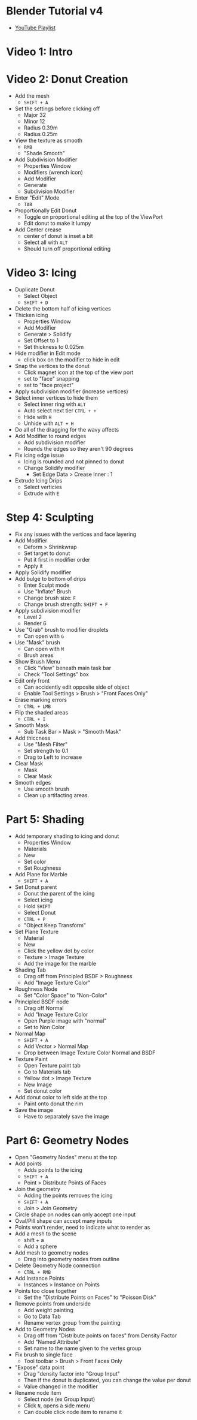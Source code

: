 # Blender Tutorial v4

- [YouTube Playlist](https://www.youtube.com/playlist?list=PLjEaoINr3zgEPv5y--4MKpciLaoQYZB1Z)



# Video 1: Intro



# Video 2: Donut Creation

- Add the mesh
  - `SHIFT + A`
- Set the settings before clicking off
  - Major 32
  - Minor 12
  - Radius 0.39m
  - Radius 0.25m
- View the texture as smooth
  - `RMB`
  - "Shade Smooth"
- Add Subdivision Modifier
  - Properties Window
  - Modifiers (wrench icon)
  - Add Modifier
  - Generate
  - Subdivision Modifier
- Enter "Edit" Mode
  - `TAB`
- Proportionally Edit Donut
  - Toggle on proportional editing at the top of the ViewPort
  - Edit donut to make it lumpy
- Add Center crease
  - center of donut is inset a bit
  - Select all with `ALT`
  - Should turn off proportional editing



# Video 3: Icing

- Duplicate Donut
  - Select Object
  - `SHIFT + D`
- Delete the bottom half of icing vertices
- Thicken icing
  - Properties Window
  - Add Modifier
  - Generate > Solidify
  - Set Offset to 1
  - Set thickness to 0.025m
- Hide modifier in Edit mode
  - click box on the modifier to hide in edit
- Snap the vertices to the donut
  - Click magnet icon at the top of the view port
  - set to "face" snapping
  - set to "face project"
- Apply subdivision modifier (increase vertices)
- Select inner vertices to hide them
  - Select inner ring with `ALT`
  - Auto select next tier `CTRL + +`
  - Hide with `H`
  - Unhide with `ALT + H`
- Do all of the dragging for the wavy affects
- Add Modifier to round edges
  - Add subdivision modifier
  - Rounds the edges so they aren't 90 degrees
- Fix icing edge issue
  - Icing is rounded and not pinned to donut
  - Change Solidify modifier
    - Set Edge Data > Crease Inner : 1
- Extrude Icing Drips
  - Select verticies
  - Extrude with `E`



# Step 4: Sculpting

- Fix any issues with the vertices and face layering
- Add Modifier
  - Deform > Shrinkwrap
  - Set target to donut
  - Put it first in modifier order
  - Apply it
- Apply Solidify modifier
- Add bulge to bottom of drips
  - Enter Sculpt mode
  - Use "Inflate" Brush
  - Change brush size: `F`
  - Change brush strength: `SHIFT + F`
- Apply subdivision modifier
  - Level 2
  - Render 6
- Use "Grab" brush to modifier droplets 
  - Can open with `G`
- Use "Mask" brush
  - Can open with `M`
  - Brush areas
- Show Brush Menu
  - Click "View" beneath main task bar
  - Check "Tool Settings" box
- Edit only front
  - Can accidently edit opposite side of object
  - Enable Tool Settings > Brush > "Front Faces Only"
- Erase marking errors
  - `CTRL + LMB` 
- Flip the shaded areas
  - `CTRL + I`
- Smooth Mask
  - Sub Task Bar > Mask > "Smooth Mask"
- Add thiccness
  - Use "Mesh Filter"
  - Set strength to 0.1
  - Drag to Left to increase
- Clear Mask
  - Mask
  - Clear Mask
- Smooth edges
  - Use smooth brush
  - Clean up artifacting areas.



# Part 5: Shading

- Add temporary shading to icing and donut
  - Properties Window
  - Materials 
  - New
  - Set color
  - Set Roughness
- Add Plane for Marble
  - `SHIFT + A`
- Set Donut parent
  - Donut the parent of the icing
  - Select icing
  - Hold `SHIFT`
  - Select Donut
  - `CTRL + P`
  - "Object Keep Transform"
- Set Plane Texture
  - Material 
  - New
  - Click the yellow dot by color
  - Texture > Image Texture
  - Add the image for the marble
- Shading Tab
  - Drag off from Principled BSDF > Roughness 
  - Add "Image Texture Color"
- Roughness Node
  - Set "Color Space" to "Non-Color"
- Principled BSDF node
  - Drag off Normal
  - Add "Image Texture Color
  - Open Purple image with "normal"
  - Set to Non Color
- Normal Map
  - `SHIFT + A`
  - Add Vector > Normal Map
  - Drop between Image Texture Color Normal and BSDF
- Texture Paint
  - Open Texture paint tab
  - Go to Materials tab
  - Yellow dot > Image Texture
  - New Image
  - Set donut color
- Add donut color to left side at the top
  - Paint onto donut the rim
- Save the image
  - Have to separately save the image



# Part 6: Geometry Nodes

- Open "Geometry Nodes" menu at the top
- Add points
  - Adds points to the icing
  - `SHIFT + A`
  - Point > Distribute Points of Faces
- Join the geometry
  - Adding the points removes the icing
  - `SHIFT + A`
  - Join > Join Geometry
- Circle shape on nodes can only accept one input
- Oval/Pill shape can accept many inputs
- Points won't render, need to indicate what to render as
- Add a mesh to the scene 
  - shift + a
  - Add a sphere
- Add mesh to geometry nodes
  - Drag into geometry nodes from outline
- Delete Geometry Node connection
  - `CTRL + RMB`
- Add Instance Points
  - Instances > Instance on Points
- Points too close together
  - Set the "Distribute Points on Faces" to "Poisson Disk"
- Remove points from underside
  - Add weight painting
  - Go to Data Tab
  - Rename vertex group from the painting
- Add to Geometry Nodes
  - Drag off from "Distribute points on faces" from Density Factor
  - Add "Named Attribute"
  - Set name to the name given to the vertex group
- Fix brush to single face
  - Tool toolbar > Brush > Front Faces Only
- "Expose" data point
  - Drag "density factor into "Group Input"
  - Then if the donut is duplicated, you can change the value per donut
  - Value changed in the modifier 
- Rename node item
  - Select node (ex Group Input)
  - Click `N`, opens a side menu
  - Can double click node item to rename it































